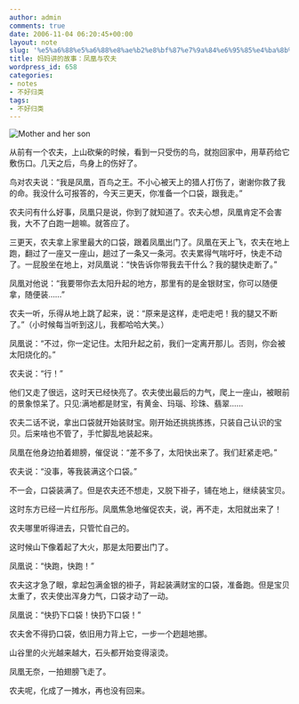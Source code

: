 ```yaml
---
author: admin
comments: true
date: 2006-11-04 06:20:45+00:00
layout: note
slug: '%e5%a6%88%e5%a6%88%e8%ae%b2%e8%bf%87%e7%9a%84%e6%95%85%e4%ba%8b%ef%bc%9a%e5%87%a4%e5%87%b0%e4%b8%8e%e5%86%9c%e5%a4%ab'
title: 妈妈讲的故事：凤凰与农夫
wordpress_id: 658
categories:
- notes
- 不好归类
tags:
- 不好归类
---
```


![Mother and her son](http://static.flickr.com/20/73500231_5f36b72209_m.jpg)

从前有一个农夫，上山砍柴的时候，看到一只受伤的鸟，就抱回家中，用草药给它敷伤口。几天之后，鸟身上的伤好了。

鸟对农夫说：“我是凤凰，百鸟之王。不小心被天上的猎人打伤了，谢谢你救了我的命。我没什么可报答的，今天三更天，你准备一个口袋，跟我走。”

农夫问有什么好事，凤凰只是说，你到了就知道了。农夫心想，凤凰肯定不会害我，大不了白跑一趟嘛。就答应了。

三更天，农夫拿上家里最大的口袋，跟着凤凰出门了。凤凰在天上飞，农夫在地上跑，翻过了一座又一座山，趟过了一条又一条河。农夫累得气喘吁吁，快走不动了。一屁股坐在地上，对凤凰说：“快告诉你带我去干什么？我的腿快走断了。”

凤凰对他说：“我要带你去太阳升起的地方，那里有的是金银财宝，你可以随便拿，随便装……”

农夫一听，乐得从地上跳了起来，说：“原来是这样，走吧走吧！我的腿又不断了。”（小时候每当听到这儿，我都哈哈大笑。）

凤凰说：“不过，你一定记住。太阳升起之前，我们一定离开那儿。否则，你会被太阳烧化的。”

农夫说：“行！”

他们又走了很远，这时天已经快亮了。农夫使出最后的力气，爬上一座山，被眼前的景象惊呆了。只见:满地都是财宝，有黄金、玛瑙、珍珠、翡翠……

农夫二话不说，拿出口袋就开始装财宝。刚开始还挑挑拣拣，只装自己认识的宝贝。后来啥也不管了，手忙脚乱地装起来。

凤凰在他身边拍着翅膀，催促说：“差不多了，太阳快出来了。我们赶紧走吧。”

农夫说：“没事，等我装满这个口袋。”

不一会，口袋装满了。但是农夫还不想走，又脱下褂子，铺在地上，继续装宝贝。

这时东方已经一片红彤彤。凤凰焦急地催促农夫，说，再不走，太阳就出来了！

农夫哪里听得进去，只管忙自己的。

这时候山下像着起了大火，那是太阳要出门了。

凤凰说：“快跑，快跑！”

农夫这才急了眼，拿起包满金银的褂子，背起装满财宝的口袋，准备跑。但是宝贝太重了，农夫使出浑身力气，口袋才动了一动。

凤凰说：“快扔下口袋！快扔下口袋！”

农夫舍不得扔口袋，依旧用力背上它，一步一个趔趄地挪。

山谷里的火光越来越大，石头都开始变得滚烫。

凤凰无奈，一拍翅膀飞走了。

农夫呢，化成了一摊水，再也没有回来。
